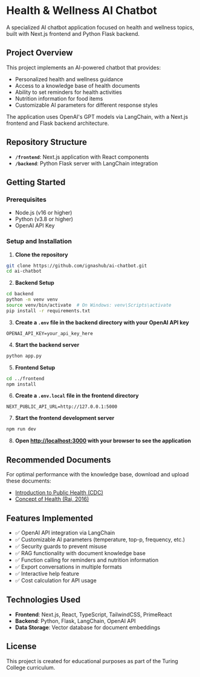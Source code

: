 # Health & Wellness AI Chatbot

A specialized AI chatbot application focused on health and wellness topics, built with Next.js frontend and Python Flask backend.

## Project Overview

This project implements an AI-powered chatbot that provides:

- Personalized health and wellness guidance
- Access to a knowledge base of health documents
- Ability to set reminders for health activities
- Nutrition information for food items
- Customizable AI parameters for different response styles

The application uses OpenAI's GPT models via LangChain, with a Next.js frontend and Flask backend architecture.

## Repository Structure

- **`/frontend`**: Next.js application with React components
- **`/backend`**: Python Flask server with LangChain integration

## Getting Started

### Prerequisites

- Node.js (v16 or higher)
- Python (v3.8 or higher)
- OpenAI API Key

### Setup and Installation

1. **Clone the repository**

```bash
git clone https://github.com/ignashub/ai-chatbot.git
cd ai-chatbot
```

2. **Backend Setup**

```bash
cd backend
python -m venv venv
source venv/bin/activate  # On Windows: venv\Scripts\activate
pip install -r requirements.txt
```

3. **Create a `.env` file in the backend directory with your OpenAI API key**

```
OPENAI_API_KEY=your_api_key_here
```

4. **Start the backend server**

```bash
python app.py
```

5. **Frontend Setup**

```bash
cd ../frontend
npm install
```

6. **Create a `.env.local` file in the frontend directory**

```
NEXT_PUBLIC_API_URL=http://127.0.0.1:5000
```

7. **Start the frontend development server**

```bash
npm run dev
```

8. **Open [http://localhost:3000](http://localhost:3000) with your browser to see the application**

## Recommended Documents

For optimal performance with the knowledge base, download and upload these documents:

- [Introduction to Public Health (CDC)](https://www.cdc.gov/training-publichealth101/media/pdfs/introduction-to-public-health.pdf)
- [Concept of Health (Rai, 2016)](https://www.gfmer.ch/GFMER_members/pdf/Concept-health-Rai-2016.pdf)

## Features Implemented

- ✅ OpenAI API integration via LangChain
- ✅ Customizable AI parameters (temperature, top-p, frequency, etc.)
- ✅ Security guards to prevent misuse
- ✅ RAG functionality with document knowledge base
- ✅ Function calling for reminders and nutrition information
- ✅ Export conversations in multiple formats
- ✅ Interactive help feature
- ✅ Cost calculation for API usage

## Technologies Used

- **Frontend**: Next.js, React, TypeScript, TailwindCSS, PrimeReact
- **Backend**: Python, Flask, LangChain, OpenAI API
- **Data Storage**: Vector database for document embeddings

## License

This project is created for educational purposes as part of the Turing College curriculum. 